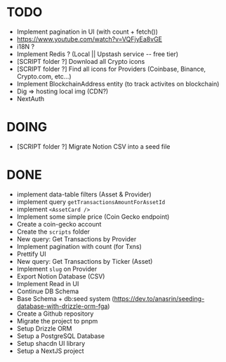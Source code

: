 # TODO

- Implement pagination in UI (with count + fetch())
- https://www.youtube.com/watch?v=VQFjyEa8vGE
- i18N ?
- Implement Redis ? (Local || Upstash service -- free tier)
- [SCRIPT folder ?] Download all Crypto icons
- [SCRIPT folder ?] Find all icons for Providers (Coinbase, Binance, Crypto.com, etc...)
- Implement BlockchainAddress entity (to track activites on blockchain)
- Dig => hosting local img (CDN?)
- NextAuth

# DOING

- [SCRIPT folder ?] Migrate Notion CSV into a seed file

# DONE

- implement data-table filters (Asset & Provider)
- implement query `getTransactionsAmountForAssetId`
- implement `<AssetCard />`
- Implement some simple price (Coin Gecko endpoint)
- Create a coin-gecko account
- Create the `scripts` folder
- New query: Get Transactions by Provider
- Implement pagination with count (for Txns)
- Prettify UI
- New query: Get Transactions by Ticker (Asset)
- Implement `slug` on Provider
- Export Notion Database (CSV)
- Implement Read in UI
- Continue DB Schema
- Base Schema + db:seed system (https://dev.to/anasrin/seeding-database-with-drizzle-orm-fga)
- Create a Github repository
- Migrate the project to pnpm
- Setup Drizzle ORM
- Setup a PostgreSQL Database
- Setup shacdn UI library
- Setup a NextJS project
